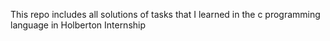 This repo includes all solutions of tasks that I learned in the c programming language in Holberton Internship
